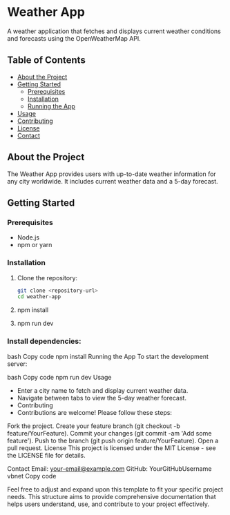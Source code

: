 # Weather App

A weather application that fetches and displays current weather conditions and forecasts using the OpenWeatherMap API.

## Table of Contents

- [About the Project](#about-the-project)
- [Getting Started](#getting-started)
  - [Prerequisites](#prerequisites)
  - [Installation](#installation)
  - [Running the App](#running-the-app)
- [Usage](#usage)
- [Contributing](#contributing)
- [License](#license)
- [Contact](#contact)

## About the Project

The Weather App provides users with up-to-date weather information for any city worldwide. It includes current weather data and a 5-day forecast.

## Getting Started

### Prerequisites

- Node.js
- npm or yarn

### Installation

1. Clone the repository:
   ```bash
   git clone <repository-url>
   cd weather-app

2. npm install

3. npm run dev


### Install dependencies:
bash
Copy code
npm install
Running the App
To start the development server:

bash
Copy code
npm run dev
Usage
- Enter a city name to fetch and display current weather data.
- Navigate between tabs to view the 5-day weather forecast.
- Contributing
- Contributions are welcome! Please follow these steps:

Fork the project.
Create your feature branch (git checkout -b feature/YourFeature).
Commit your changes (git commit -am 'Add some feature').
Push to the branch (git push origin feature/YourFeature).
Open a pull request.
License
This project is licensed under the MIT License - see the LICENSE file for details.

Contact
Email: your-email@example.com
GitHub: YourGitHubUsername
vbnet
Copy code

Feel free to adjust and expand upon this template to fit your specific project needs. This structure aims to provide comprehensive documentation that helps users understand, use, and contribute to your project effectively.



